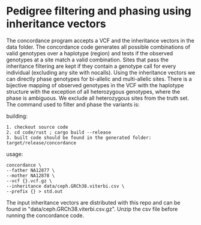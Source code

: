 # Pedigree filtering and phasing using inheritance vectors

 The concordance program accepts a VCF and the inheritance vectors in the data folder. The concordance code generates all possible combinations of valid genotypes over a haplotype (region) and tests if the observed genotypes at a site match a valid combination. Sites that pass the inheritance filtering are kept if they contain a genotype call for every individual (excluding any site with nocalls). Using the inheritance vectors we can directly phase genotypes for bi-allelic and multi-allelic sites. There is a bijective mapping of observed genotypes in the VCF with the haplotype structure with the exception of all heterozygous genotypes, where the phase is ambiguous. We exclude all heterozygous sites from the truth set. The command used to filter and phase the variants is:

building:
```
1. checkout source code
2. cd code/rust ; cargo build --release
3. built code should be found in the generated folder: target/release/concordance
```


usage:
```
concordance \
--father NA12877 \ 
--mother NA12878 \
--vcf {}.vcf.gz \
--inheritance data/ceph.GRCh38.viterbi.csv \ 
--prefix {} > std.out
```

The input inheritance vectors are distributed with this repo and can be found in "data/ceph.GRCh38.viterbi.csv.gz". Unzip the csv file before running the concordance code.

